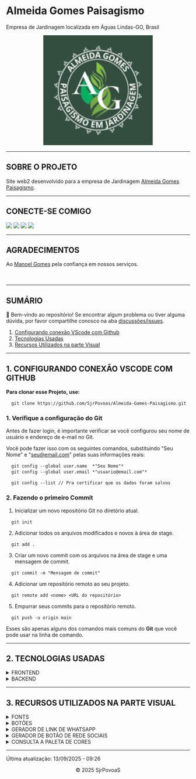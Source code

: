 # Almeida Gomes Paisagismo
Empresa de Jardinagem localizada em Águas Lindas-GO, Brasil

<p align="center">
  <img src="img/logo-escura.png" width="300px" height="300px">
</p>

---
## SOBRE O PROJETO
Site web2 desenvolvido para a empresa de Jardinagem <a href="https://almeida-gomes-paisagismo.vercel.app" target="_blank">Almeida Gomes Paisagismo</a>.


---
## CONECTE-SE COMIGO
<div>
  <a href="https://www.linkedin.com/in/sjrpovoas" target="_blank"><img src="https://img.shields.io/twitter/follow/sjrpovoas?style=for-the-badge&label=linkedin&labelColor=2196f3&color=2196f3&link=https%3A%2F%2Fwww.x.com%2Fsjrpovoas" target="_blank"></a>
  <a href="https://www.x.com/sjrpovoas" target="_blank"><img src="https://img.shields.io/twitter/follow/sjrpovoas?style=for-the-badge&logo=X&logoSize=250&label=%2F%20Twitter&labelColor=000000&color=000000&cacheSeconds=3600&link=https%3A%2F%2Fx.com%2Fsjrpovoas" target="_blank"></a>
  <a href="https://github.com/SjrPovoas" target="_blank"><img src="https://img.shields.io/twitter/follow/SjrPovoas?style=for-the-badge&logo=github&logoColor=%23ffffffff&logoSize=250&label=github&labelColor=%23666666&color=%23666666&cacheSeconds=3600&link=https%3A%2F%2Fgithub.com%2FSjrPovoas"></a>
  <a href="https://www.instagram.com/silviopovoasjunior" target="_blank"><img src="https://img.shields.io/twitter/follow/silviopovoasjunior?style=for-the-badge&logo=instagram&logoColor=%23ffffffff&logoSize=250&label=instagram&labelColor=%23ff6c3f&color=%23ff6c3f&cacheSeconds=3600&link=https%3A%2F%2Fwww.instagram.com%2Fsilviopovoasjunior" target="_blank"></a>
</div>

---
## AGRADECIMENTOS
<div>
  Ao <a href="https://almeida-gomes-paisagismo.vercel.app/img/Cartao-de-Visita-Almeida-Gomes-Pasagismo.pdf" target="_blank">Manoel Gomes</a> pela confiança em nossos serviços. 
</div>

<br>
<br>

---
## SUMÁRIO
👋 Bem-vindo ao repositório!
Se encontrar algum problema ou tiver alguma dúvida, por favor compartilhe conosco na aba [discussões/issues](https://github.com/SjrPovoas/Almeida-Gomes-Paisagismo/issues).

1. [Configurando conexão VScode com Github](https://github.com/SjrPovoasAlmeida-Gomes-Paisagismo/#1-configurando-conexao-vscode-com-github)
2. [Tecnologias Usadas](https://github.com/SjrPovoas/Almeida-Gomes-Paisagismo/#2-tecnologias-usadas)
3. [Recursos Utilizados na parte Visual](https://github.com/SjrPovoas/Almeida-Gomes-Paisagismo/#3-recursos-utilizados-na-parte-visual)

---
## 1. CONFIGURANDO CONEXÃO VSCODE COM GITHUB

**Para clonar esse Projeto, use:**

```
  git clone https://github.com/SjrPovoas/Almeida-Gomes-Paisagismo.git
```

### 1. Verifique a configuração do Git
Antes de fazer login, é importante verificar se você configurou seu nome de usuário e endereço de e-mail no Git.

Você pode fazer isso com os seguintes comandos, substituindo "Seu Nome" e "seu@email.com" pelas suas informações reais:
```
  git config --global user.name  *"Seu Nome"*
  git config --global user.email *"usuario@email.com"*
```
```
  git config --list // Pra certificar que os dados foram salvos
```

### 2. Fazendo o primeiro Commit

1. Inicializar um novo repositório Git no diretório atual.
```
  git init
```
2. Adicionar todos os arquivos modificados e novos à área de stage.
```
  git add .
```
3. Criar um novo commit com os arquivos na área de stage e uma mensagem de commit.
```
  git commit -m "Mensagem de commit"
```
4. Adicionar um repositório remoto ao seu projeto.
```
  git remote add <nome> <URL do repositório>
```
5. Empurrar seus commits para o repositório remoto.
```
  git push -u origin main
```

Esses são apenas alguns dos comandos mais comuns do **Git** que você pode usar na linha de comando.

---
## 2. TECNOLOGIAS USADAS

<details>
<summary>FRONTEND</summary>
<ul>
<li>HTML</li>
<li>CSS</li>
</ul>
</details>

<details>
<summary>BACKEND</summary>
<ul>
<li>JAVASCRIPT</li>
</ul>
</details>

---
## 3. RECURSOS UTILIZADOS NA PARTE VISUAL

<details>
<summary>FONTS</summary>

  - [Google Fonts](https://fonts.google.com/)

</details>

<details>
<summary>BOTÕES</summary>

  - [Bootstrap](https://icons.getbootstrap.com/)

</details>

<details>
<summary>GERADOR DE LINK DE WHATSAPP</summary>

  - [Zap Convertte](https://zap.convertte.com.br/gerador-link-whatsapp/)

</details>

<details>
<summary>GERADOR DE BOTÃO DE REDE SOCIAIS</summary>

  - [Shields.io](https://shields.io/badges)

</details>

<details>
<summary>CONSULTA A PALETA DE CORES</summary>

  - [Paleta de Cores](https://paletadecolores.online/)

</details>

<p>

---
Última atualização: 13/09/2025 - 09:26
<p align="center">
  &COPY; 2025 SjrPovoaS
</p>
